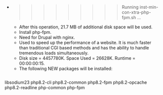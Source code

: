 * >>>>>>>>> Running inst-min-con-xtra-php-fpm.sh ...
  * After this operation, 21.7 MB of additional disk space will be used.
  * Install php-fpm.
  * Need for Drupal with nginx.
  * Used to speed up the performance of a website. It is much faster than traditional CGI based methods and has the ability to handle tremendous loads simultaneously.
  * Disk size = 4457780K. Space Used = 26628K. Runtime = 00:00:00:15.
  * The following NEW packages will be installed:
  ```bash
libsodium23 php8.2-cli php8.2-common php8.2-fpm php8.2-opcache
php8.2-readline php-common php-fpm
  ```
